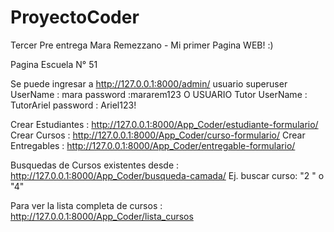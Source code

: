 # ProyectoCoder
Tercer Pre entrega Mara Remezzano - Mi primer Pagina WEB! :)

Pagina Escuela N° 51 


Se puede ingresar a http://127.0.0.1:8000/admin/
usuario superuser
UserName : mara
password :mararem123
O
USUARIO Tutor 
UserName : TutorAriel
password : Ariel123!

Crear Estudiantes : http://127.0.0.1:8000/App_Coder/estudiante-formulario/
Crear Cursos : http://127.0.0.1:8000/App_Coder/curso-formulario/
Crear Entregables : http://127.0.0.1:8000/App_Coder/entregable-formulario/ 

Busquedas de Cursos existentes desde : http://127.0.0.1:8000/App_Coder/busqueda-camada/
Ej. buscar curso:  "2 " o "4"


Para ver la lista completa de cursos : http://127.0.0.1:8000/App_Coder/lista_cursos

